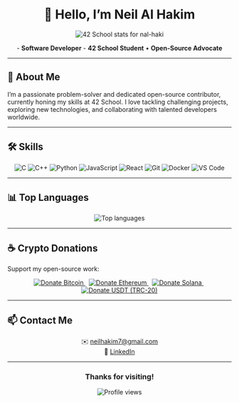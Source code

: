 <div align="center">
  <h1>👋 Hello, I’m Neil Al Hakim</h1>
  <img src="https://badge.mediaplus.ma/binary/nal-haki" alt="42 School stats for nal-haki" />
</div>

<p align="center">
   - <strong>Software Developer</strong> - <strong>42 School Student</strong> • <strong>Open-Source Advocate</strong>
</p>

---

## 🚀 About Me

I’m a passionate problem-solver and dedicated open-source contributor, currently honing my skills at 42 School. I love tackling challenging projects, exploring new technologies, and collaborating with talented developers worldwide.

---

## 🛠️ Skills

<p align="center">
  <img src="https://img.shields.io/badge/C-00599C?style=for-the-badge&logo=c&logoColor=white" alt="C" />
  <img src="https://img.shields.io/badge/C%2B%2B-00599C?style=for-the-badge&logo=c%2B%2B&logoColor=white" alt="C++" />
  <img src="https://img.shields.io/badge/Python-3776AB?style=for-the-badge&logo=python&logoColor=white" alt="Python" />
  <img src="https://img.shields.io/badge/JavaScript-F7DF1E?style=for-the-badge&logo=javascript&logoColor=black" alt="JavaScript" />
  <img src="https://img.shields.io/badge/React-61DAFB?style=for-the-badge&logo=react&logoColor=black" alt="React" />
  <img src="https://img.shields.io/badge/Git-F05032?style=for-the-badge&logo=git&logoColor=white" alt="Git" />
  <img src="https://img.shields.io/badge/Docker-2496ED?style=for-the-badge&logo=docker&logoColor=white" alt="Docker" />
  <img src="https://img.shields.io/badge/VS_Code-007ACC?style=for-the-badge&logo=visual-studio-code&logoColor=white" alt="VS Code" />
</p>

---

## 📊 Top Languages

<p align="center">
  <img src="https://github-readme-stats.vercel.app/api/top-langs/?username=hawkim&layout=compact&theme=radical" alt="Top languages" />
</p>

---
## ☕ Crypto Donations

Support my open-source work:

<p align="center">
  <a href="https://hawkim.github.io/Hawkim/donate-btc.html"
     target="_blank" rel="noopener noreferrer">
    <img src="https://img.shields.io/badge/Donate-Bitcoin-ff9900?logo=bitcoin&logoColor=white"
         alt="Donate Bitcoin" />
  </a>
  &nbsp;
  <a href="https://hawkim.github.io/Hawkim/donate-eth.html"
     target="_blank" rel="noopener noreferrer">
    <img src="https://img.shields.io/badge/Donate-Ethereum-627eea?logo=ethereum&logoColor=white"
         alt="Donate Ethereum" />
  </a>
  &nbsp;
  <a href="https://hawkim.github.io/Hawkim/donate-sol.html"
     target="_blank" rel="noopener noreferrer">
    <img src="https://img.shields.io/badge/Donate-Solana-00FFA3?logo=solana&logoColor=white"
         alt="Donate Solana" />
  </a>
  &nbsp;
  <a href="https://hawkim.github.io/Hawkim/donate-usdt.html"
     target="_blank" rel="noopener noreferrer">
    <img src="https://img.shields.io/badge/Donate-USDT-26A17B?logo=tether&logoColor=white"
         alt="Donate USDT (TRC-20)" />
  </a>
</p>


---

## 📫 Contact Me

<p align="center">
  ✉️ <a href="mailto:neilhakim7@gmail.com">neilhakim7@gmail.com</a><br />
  🔗 <a href="https://www.linkedin.com/in/neil-al-hakim-39931a219/">LinkedIn</a>
</p>

---

<div align="center">
  <h3>Thanks for visiting!</h3>
  <img src="https://komarev.com/ghpvc/?username=hawkim&style=plastic&color=red" alt="Profile views" />
</div>
